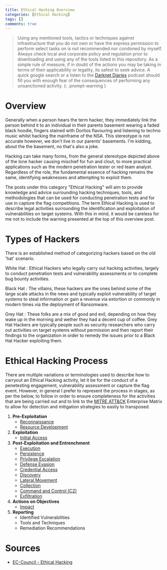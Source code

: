 ```yaml
---
title: Ethical Hacking Overview
categories: [Ethical Hacking]
tags: []
comments: true
---
```


> Using any mentioned tools, tactics or techniques against infrastructure that you do not own or have the express permission to perform select tasks on is not recommended nor condoned by myself. Always check local and corporate policy and regulation prior to downloading and using any of the tools listed in this repository. As a simple rule of measure, if in doubt of the actions you may be taking in terms of their applicability or legality, its safest to seek advice. A quick google search or a listen to the [Darknet Diaries](https://darknetdiaries.com/) podcast should fill you with enough fear of the consequences of performing any unsanctioned activity.
{: .prompt-warning }

# Overview

Generally when a person hears the term hacker, they immediately link the person behind it to an individual in their parents basement wearing a faded black hoodie, fingers stained with Doritos flavouring and listening to techno music whilst hacking the mainframe of the NSA. This stereotype is not accurate however, we don't live in our parents' basements. I'm kidding, about the the basement, no that's also a joke.

Hacking can take many forms, from the general stereotype depicted above of the lone hacker causing mischief for fun and clout, to more practical applications such as the modern penetration tester or red team analyst. Regardless of the role, the fundamental essence of hacking remains the same, identifying weaknesses and attempting to exploit them.

The posts under this category "Ethical Hacking" will aim to provide knowledge and advice surrounding hacking techniques, tools, and methodologies that can be used for conducting penetration tests and for use in capture the flag competitions. The term Ethical Hacking is used to describe legal activities surrounding the identification and exploitation of vulnerabilities on target systems. With this in mind, it would be careless for me not to include the warning presented at the top of this overview post.

# Types of Hackers

There is an established method of categorizing hackers based on the old 'hat' scenario.

White Hat
: Ethical Hackers who legally carry out hacking activities, largely to conduct penetration tests and vulnerability assessments or to complete bug bounty activities.

Black Hat
: The villains, these hackers are the ones behind some of the large scale attacks in the news and typically exploit vulnerability of target systems to steal information or gain a revenue via extortion or commonly in modern times via the deployment of Ransomware.

Grey Hat
: These folks are a mix of good and evil, depending on how they wake up in the morning and wether they had a decent cup of coffee. Grey Hat Hackers are typically people such as security researchers who carry out activities on target systems without permission and then report their findings to the organization in order to remedy the issues prior to a Black Hat Hacker exploiting them.

# Ethical Hacking Process

There are multiple variations or terminologies used to describe how to carryout an Ethical Hacking activity, let it be for the conduct of a penetesting engagement, vulnerability assessment or capture the flag event. However, in general I prefer to represent the process in stages, as per the below, to follow in order to ensure completeness for the activities that are being carried out and to link to the [MITRE ATT&CK](https://attack.mitre.org/matrices/enterprise/) Enterprise Matrix to allow for detection and mitigation strategies to easily to transposed.

1. **Pre-Exploitation**
   - [Reconnaissance](https://darkcybe.github.io/posts/Reconnaissance/)
   - [Resource Development](https://darkcybe.github.io/posts/Resource_Development/)
2. **Exploitation**
   - [Initial Access](https://attack.mitre.org/tactics/TA0001/)
3. **Post-Exploitation and Entrenchment**
   - [Execution](https://attack.mitre.org/tactics/TA0002/)
   - [Persistence](https://attack.mitre.org/tactics/TA0003)
   - [Privilege Escalation](https://attack.mitre.org/tactics/TA0004/)
   - [Defense Evasion](https://attack.mitre.org/tactics/TA0005/)
   - [Credential Access](https://attack.mitre.org/tactics/TA0006/)
   - [Discovery](https://attack.mitre.org/tactics/TA0007/)
   - [Lateral Movement](https://attack.mitre.org/tactics/TA0008/)
   - [Collection](https://attack.mitre.org/tactics/TA0009/)
   - [Command and Control (C2)](https://attack.mitre.org/tactics/TA0011/)
   - [Exfiltration](https://attack.mitre.org/tactics/TA0010/)
4. **Actions on Objectives**
   -  [Impact](https://attack.mitre.org/tactics/TA0040/)
5. **Reporting**
   - Identified Vulnerabilities
   - Tools and Techniques
   - Remediation Recommendations

# Sources
- [EC-Council - Ethical Hacking](https://www.eccouncil.org/ethical-hacking/)
